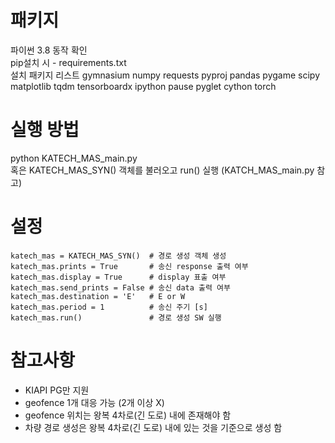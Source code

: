 # 패키지
파이썬 3.8 동작 확인   
pip설치 시 - requirements.txt   
설치 패키지 리스트 gymnasium numpy requests pyproj pandas pygame scipy matplotlib tqdm tensorboardx ipython pause pyglet cython torch  
   
# 실행 방법
python KATECH_MAS_main.py      
혹은 KATECH_MAS_SYN() 객체를 불러오고 run() 실행 (KATCH_MAS_main.py 참고)   
   
# 설정    
    katech_mas = KATECH_MAS_SYN()  # 경로 생성 객체 생성   
    katech_mas.prints = True       # 송신 response 출력 여부   
    katech_mas.display = True      # display 표출 여부  
    katech_mas.send_prints = False # 송신 data 출력 여부    
    katech_mas.destination = 'E'   # E or W    
    katech_mas.period = 1          # 송신 주기 [s]   
    katech_mas.run()               # 경로 생성 SW 실행    

# 참고사항
- KIAPI PG만 지원   
- geofence 1개 대응 가능 (2개 이상 X)   
- geofence 위치는 왕복 4차로(긴 도로) 내에 존재해야 함   
- 차량 경로 생성은 왕복 4차로(긴 도로) 내에 있는 것을 기준으로 생성 함   
